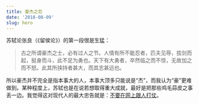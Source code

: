```yaml
---
title: 豪杰之忍
date: '2018-08-09'
slug: hero
---
```


苏轼论张良（《留侯论》）的第一段很是生猛：

> 古之所谓豪杰之士，必有过人之节。人情有所不能忍者，匹夫见辱，拔剑而起，挺身而斗，此不足为勇也。天下有大勇者，卒然临之而不惊，无故加之而不怒。此其所挟持者甚大，而其志甚远也。

所以豪杰并不完全是指本事大的人，本事大顶多只能说是“杰”，而我认为“豪”更难做到。某种程度上，苏轼也是在说若想取得重大成就，最好是把那些鸡毛蒜皮之事丢一边。我觉得这对现代人的最大忠告就是：[不要在网上跟人打仗](https://xkcd.com/386/)。
